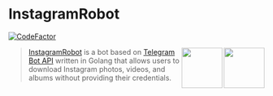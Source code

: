 # InstagramRobot

<!-- [START badges] -->

<a href="https://www.codefactor.io/repository/github/feelthecode/instagramrobot"><img src="https://www.codefactor.io/repository/github/feelthecode/instagramrobot/badge" alt="CodeFactor" /></a>

<!-- [END badges] -->

<!-- [START description] -->

<a href="https://github.com/feelthecode/instagramrobot">
  <img src="https://raw.githubusercontent.com/feelthecode/instagramrobot/main/images/telegram-logo.svg" width="80" align="right">
  <img src="https://raw.githubusercontent.com/feelthecode/instagramrobot/main/images/instagram-logo.svg" width="80" align="right">
</a>

> [InstagramRobot](https://github.com/feelthecode/instagramrobot) is a bot based on [Telegram Bot API](https://core.telegram.org/bots/api) written in Golang that allows users to download Instagram photos, videos, and albums without providing their credentials.

<!-- [END description] -->
